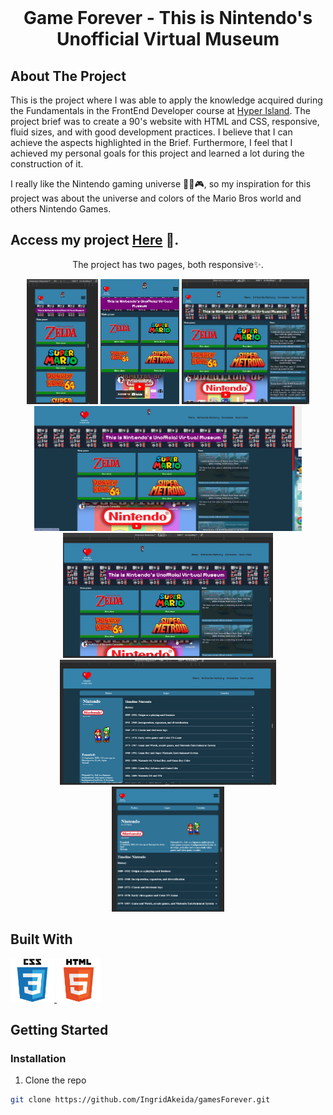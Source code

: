 

<br/>
<div align="center">
  <h1 text-align="center">Game Forever - This is Nintendo's Unofficial Virtual Museum</h1>
</div>

## About The Project 
<p>
This is the project where I was able to apply the knowledge acquired during the Fundamentals in the FrontEnd Developer course at <a href="https://www.hyperisland.com/">Hyper Island</a>. 
The project brief was to create a 90's website with HTML and CSS, responsive, fluid sizes, and with good development practices. I believe that I can achieve the aspects highlighted in the Brief. Furthermore, I feel that I achieved my personal goals for this project and learned a lot during the construction of it.
</p>

<p> I really like the Nintendo gaming universe 🍄🐢🎮, so my inspiration for this project was about the universe and colors of the Mario Bros world and others Nintendo Games.</p>

## Access my project [Here](https://games-forever.netlify.app/) 🥰. 


<div align="center">

<p>The project has two pages, both responsive✨.</p>

<img src="./image/print/2.png" alt="print" height="200"/>
<img src="./image/print/3.png" alt="print" height="200"/>
<img src="./image/print/4.png" alt="print" height="200"/>
<img src="./image/print/1.png" alt="print" height="200"/>
<img src="./image/print/5.png" alt="print" height="200"/>
<img src="./image/print/6.png" alt="print" height="200"/>
<img src="./image/print/7.png" alt="print" height="200"/>
</div>


## Built With

<p align="left"> 
   
  <a href="https://www.w3schools.com/css/" target="_blank" rel="noreferrer"> 
    <img src="https://raw.githubusercontent.com/devicons/devicon/master/icons/css3/css3-original-wordmark.svg" alt="css3" width="70" height="70"/> 
  </a> 
  
  <a href="https://www.w3.org/html/" target="_blank" rel="noreferrer"> 
    <img src="https://raw.githubusercontent.com/devicons/devicon/master/icons/html5/html5-original-wordmark.svg" alt="html5" width="70" height="70"/> 
  </a> 

</p>


## Getting Started

### Installation

1. Clone the repo

```sh
git clone https://github.com/IngridAkeida/gamesForever.git
```
